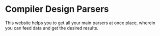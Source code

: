 # Compiler Design Parsers
 This website helps you to get all your main parsers at once place, wherein you can feed data and get the desired results.
